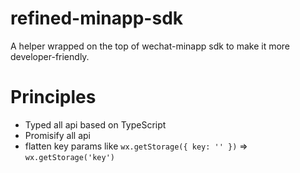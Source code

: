 # refined-minapp-sdk

A helper wrapped on the top of wechat-minapp sdk to make it more developer-friendly.

# Principles

- Typed all api based on TypeScript
- Promisify all api
- flatten key params like `wx.getStorage({ key: '' })` => `wx.getStorage('key')`
